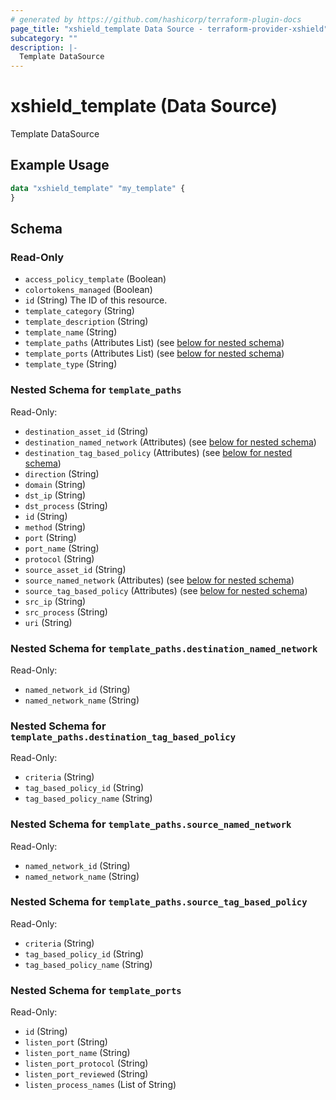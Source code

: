 ```yaml
---
# generated by https://github.com/hashicorp/terraform-plugin-docs
page_title: "xshield_template Data Source - terraform-provider-xshield"
subcategory: ""
description: |-
  Template DataSource
---
```


# xshield_template (Data Source)

Template DataSource

## Example Usage

```terraform
data "xshield_template" "my_template" {
}
```

<!-- schema generated by tfplugindocs -->
## Schema

### Read-Only

- `access_policy_template` (Boolean)
- `colortokens_managed` (Boolean)
- `id` (String) The ID of this resource.
- `template_category` (String)
- `template_description` (String)
- `template_name` (String)
- `template_paths` (Attributes List) (see [below for nested schema](#nestedatt--template_paths))
- `template_ports` (Attributes List) (see [below for nested schema](#nestedatt--template_ports))
- `template_type` (String)

<a id="nestedatt--template_paths"></a>
### Nested Schema for `template_paths`

Read-Only:

- `destination_asset_id` (String)
- `destination_named_network` (Attributes) (see [below for nested schema](#nestedatt--template_paths--destination_named_network))
- `destination_tag_based_policy` (Attributes) (see [below for nested schema](#nestedatt--template_paths--destination_tag_based_policy))
- `direction` (String)
- `domain` (String)
- `dst_ip` (String)
- `dst_process` (String)
- `id` (String)
- `method` (String)
- `port` (String)
- `port_name` (String)
- `protocol` (String)
- `source_asset_id` (String)
- `source_named_network` (Attributes) (see [below for nested schema](#nestedatt--template_paths--source_named_network))
- `source_tag_based_policy` (Attributes) (see [below for nested schema](#nestedatt--template_paths--source_tag_based_policy))
- `src_ip` (String)
- `src_process` (String)
- `uri` (String)

<a id="nestedatt--template_paths--destination_named_network"></a>
### Nested Schema for `template_paths.destination_named_network`

Read-Only:

- `named_network_id` (String)
- `named_network_name` (String)


<a id="nestedatt--template_paths--destination_tag_based_policy"></a>
### Nested Schema for `template_paths.destination_tag_based_policy`

Read-Only:

- `criteria` (String)
- `tag_based_policy_id` (String)
- `tag_based_policy_name` (String)


<a id="nestedatt--template_paths--source_named_network"></a>
### Nested Schema for `template_paths.source_named_network`

Read-Only:

- `named_network_id` (String)
- `named_network_name` (String)


<a id="nestedatt--template_paths--source_tag_based_policy"></a>
### Nested Schema for `template_paths.source_tag_based_policy`

Read-Only:

- `criteria` (String)
- `tag_based_policy_id` (String)
- `tag_based_policy_name` (String)



<a id="nestedatt--template_ports"></a>
### Nested Schema for `template_ports`

Read-Only:

- `id` (String)
- `listen_port` (String)
- `listen_port_name` (String)
- `listen_port_protocol` (String)
- `listen_port_reviewed` (String)
- `listen_process_names` (List of String)
